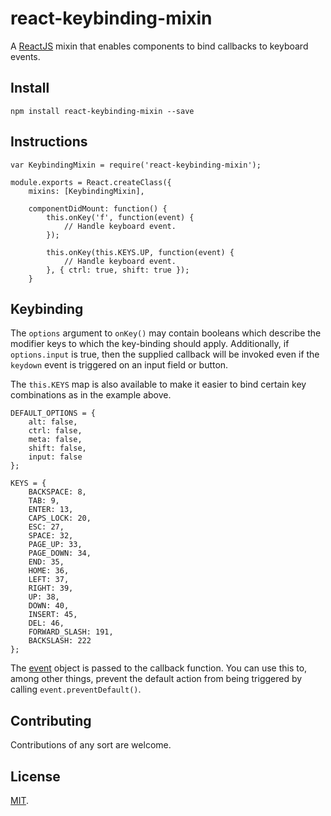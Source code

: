 react-keybinding-mixin
====================================

A [ReactJS][react] mixin that enables components to bind callbacks to keyboard events.

## Install

```
npm install react-keybinding-mixin --save
```

## Instructions

```
var KeybindingMixin = require('react-keybinding-mixin');

module.exports = React.createClass({
    mixins: [KeybindingMixin],

    componentDidMount: function() {
        this.onKey('f', function(event) {
            // Handle keyboard event.
        });

        this.onKey(this.KEYS.UP, function(event) {
            // Handle keyboard event.
        }, { ctrl: true, shift: true });
    }

```

## Keybinding

The ``options`` argument to ``onKey()`` may contain booleans which describe the 
modifier keys to which the key-binding should apply. Additionally, if 
``options.input`` is true, then the supplied callback will be invoked even if 
the ``keydown`` event is triggered on an input field or button.

The ``this.KEYS`` map is also available to make it easier to bind certain key combinations as in the example above. 
```
DEFAULT_OPTIONS = {
    alt: false,
    ctrl: false,
    meta: false,
    shift: false,
    input: false
};

KEYS = {
    BACKSPACE: 8,
    TAB: 9,
    ENTER: 13,
    CAPS_LOCK: 20,
    ESC: 27,
    SPACE: 32,
    PAGE_UP: 33,
    PAGE_DOWN: 34,
    END: 35,
    HOME: 36,
    LEFT: 37,
    RIGHT: 39,
    UP: 38,
    DOWN: 40,
    INSERT: 45,
    DEL: 46,
    FORWARD_SLASH: 191,
    BACKSLASH: 222
};
```

The [event][react-event] object is passed to the callback function. You can use 
this to, among other things, prevent the default action from being triggered by 
calling ``event.preventDefault()``.

## Contributing

Contributions of any sort are welcome.

## License

[MIT][license].

[license]: /LICENSE
[react]: https://facebook.github.io/react/
[react-event]: https://facebook.github.io/react/docs/events.html#keyboard-events